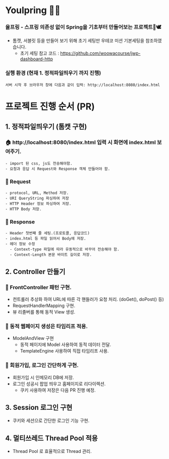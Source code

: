 # Youlpring 🌻🐝
### 율프링 - 스프링 의존성 없이 Spring을 기초부터 만들어보는 프로젝트🪺🕊

* 톰캣, 서블릿 등을 만들어 보기 위해 초기 세팅만 우테코 미션 기본세팅을 참조하였습니다.  
  - 초기 세팅 참고 코드 : https://github.com/woowacourse/jwp-dashboard-http


### 실행 환경 (현재 1. 정적파일띄우기 까지 진행)
    서버 시작 후 브라우저 창에 다음과 같이 입력: http://localhost:8080/index.html

# 프로젝트 진행 순서 (PR)
## 1. 정적파일띄우기 (톰캣 구현)
### 🏠 http://localhost:8080/index.html 입력 시 화면에 index.html 보여주기.
    - import 된 css, js도 전송해야함.
    - 요청과 응답 시 Request와 Response 객체 만들어야 함.

### 🦅 Request
    - protocol, URL, Method 저장.
    - URI QueryString 파싱하여 저장
    - HTTP Header 정보 파싱하여 저장. 
    - HTTP Body 저장.
### 🦐 Response
    - Header 첫번째 줄 세팅.(프로토콜, 응답코드)
    - index.html 등 파일 읽어서 Body에 저장.
    - 헤더 정보 수정
      - Context-type 파일에 따라 유동적으로 바꾸어 전송해야 함.
      - Context-Length 본문 바이트 길이로 저장.
    

## 2. Controller 만들기
### 🍎 FrontController 패턴 구현.
* 컨트롤러 추상화 하여 URL에 따른 각 핸들러가 요청 처리. (doGet(), doPost() 등)
* RequestHandlerMapping 구현.
* 뷰 리졸버를 통해 동적 View 생성. 
### 🌿 동적 웹페이지 생성은 타임리프 적용.
* ModelAndView 구현
    - 동적 페이지에 Model 사용하여 동적 데이터 전달.
    -  TemplateEngine 사용하여 직접 타임리프 사용.
### 🍉 회원가입, 로그인 간단하게 구현.
* 회원가입 시 인메모리 DB에 저장.
* 로그인 성공시 팝업 띄우고 홈페이지로 리다이렉션.
    - 쿠키 사용하여 저장은 다음 PR  진행 예정.

## 3. Session 로그인 구현
  - 쿠키와 세션으로 간단한 로그인 기능 구현.

## 4. 멀티쓰레드 Thread Pool 적용
  - Thread Pool 로 효율적으로 Thread 관리.
